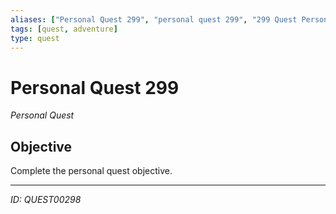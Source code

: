 ```yaml
---
aliases: ["Personal Quest 299", "personal quest 299", "299 Quest Personal"]
tags: [quest, adventure]
type: quest
---
```


# Personal Quest 299

*Personal Quest*

## Objective
Complete the personal quest objective.

---
*ID: QUEST00298*